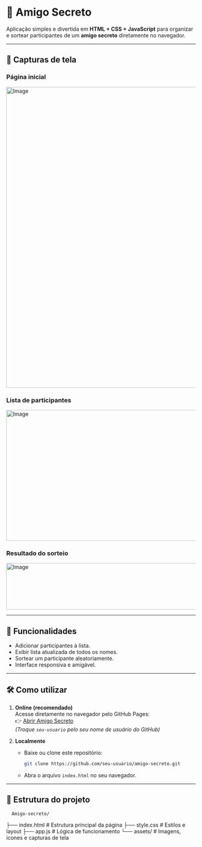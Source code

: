 # 🎁 Amigo Secreto

Aplicação simples e divertida em **HTML + CSS + JavaScript** para organizar e sortear participantes de um **amigo secreto** diretamente no navegador.

---

## 📸 Capturas de tela

### Página inicial
<img width="1280" height="800" alt="Image" src="https://github.com/user-attachments/assets/e45ee7f6-bbad-4bbb-879d-212f4fcc6e89" />

### Lista de participantes
<img width="822" height="348" alt="Image" src="https://github.com/user-attachments/assets/d5a25d38-8a57-453c-8f6c-f1373357bfd1" />

### Resultado do sorteio
<img width="528" height="124" alt="Image" src="https://github.com/user-attachments/assets/0dc88a98-a94e-4669-8baf-1f4aa4c9d131" />



---

## 🚀 Funcionalidades

- Adicionar participantes à lista.
- Exibir lista atualizada de todos os nomes.
- Sortear um participante aleatoriamente.
- Interface responsiva e amigável.

---

## 🛠 Como utilizar

1. **Online (recomendado)**  
   Acesse diretamente no navegador pelo GitHub Pages:  
   👉 [Abrir Amigo Secreto](https://seu-usuario.github.io/amigo-secreto/)  
   *(Troque `seu-usuario` pelo seu nome de usuário do GitHub)*

2. **Localmente**  
   - Baixe ou clone este repositório:
     ```bash
     git clone https://github.com/seu-usuario/amigo-secreto.git
     ```
   - Abra o arquivo `index.html` no seu navegador.

---

## 📂 Estrutura do projeto
      Amigo-secreto/
├── index.html # Estrutura principal da página
├── style.css # Estilos e layout
├── app.js # Lógica de funcionamento
└── assets/ # Imagens, ícones e capturas de tela
